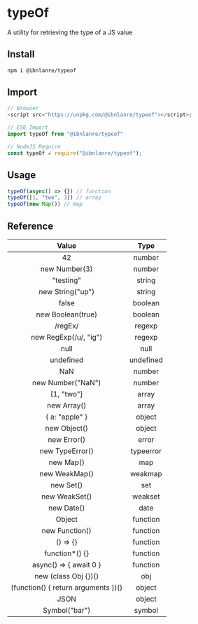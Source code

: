 # typeOf

A utility for retrieving the type of a JS value

## Install

```bash
npm i @ibnlanre/typeof
```

## Import

```javascript
// Browser
<script src="https://unpkg.com/@ibnlanre/typeof"></script>;

// ES6 Import
import typeOf from "@ibnlanre/typeof"

// NodeJS Require
const typeOf = require("@ibnlanre/typeof");
```

## Usage

```javascript
typeOf(async() => {}) // function
typeOf([1, "two", 3]) // array
typeOf(new Map()) // map
```

## Reference

| Value | Type |
| :---: | :---: |
| 42 | number |
| new Number(3) | number |
| "testing" | string |
| new String("up") | string |
| false | boolean |
| new Boolean(true) | boolean |
| /regEx/ | regexp |
| new RegExp(/u/, "ig") | regexp |
| null | null |
| undefined | undefined |
| NaN | number |
| new Number("NaN") | number |
| [1, "two"] | array |
| new Array() | array |
| { a: "apple" } | object |
| new Object() | object |
| new Error() | error |
| new TypeError() | typeerror |
| new Map() | map |
| new WeakMap() | weakmap |
| new Set() | set |
| new WeakSet() | weakset |
| new Date() | date |
| Object | function |
| new Function() | function |
| () => {} | function |
| function*() {} | function |
| async() => { await 0 } | function |
| new (class Obj {})() | obj |
| (function() { return arguments })() | object |
| JSON | object |
| Symbol("bar") | symbol |
